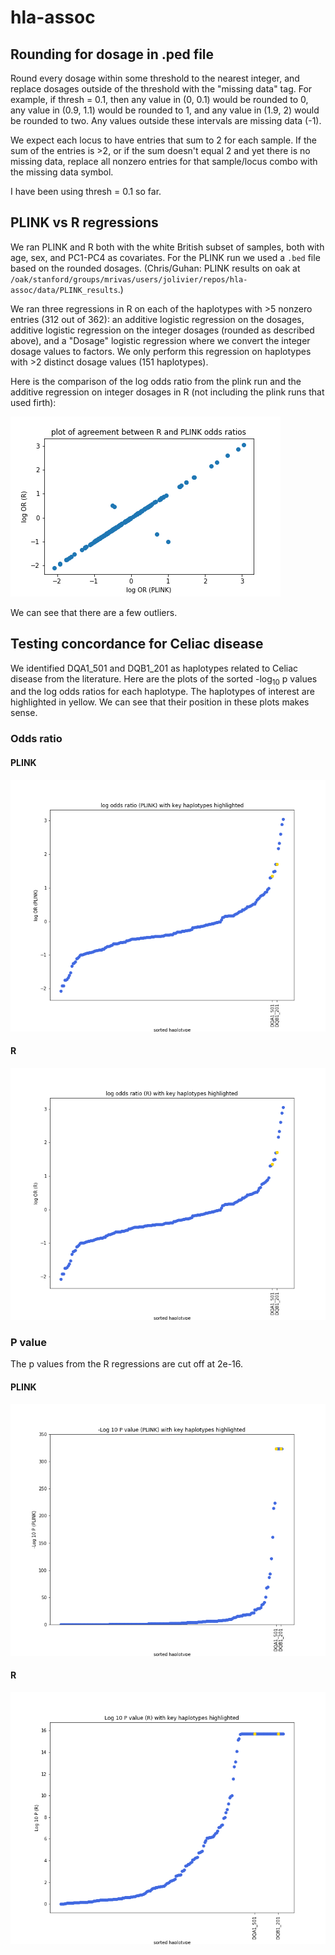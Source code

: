 # hla-assoc

## Rounding for dosage in .ped file

Round every dosage within some threshold to the nearest integer, and replace
dosages outside of the threshold with the "missing data" tag. For example, if
thresh = 0.1, then any value in (0, 0.1) would be rounded to 0, any value in
(0.9, 1.1) would be rounded to 1, and any value in (1.9, 2) would be rounded to 
two. Any values outside these intervals are missing data (-1).

We expect each locus to have entries that sum to 2 for each sample. If the
sum of the entries is >2, or if the sum doesn't equal 2 and yet there is no
missing data, replace all nonzero entries for that sample/locus combo with the
missing data symbol.

I have been using thresh = 0.1 so far.

## PLINK vs R regressions

We ran PLINK and R both with the white British subset of samples, both with 
age, sex, and PC1-PC4 as covariates. For the PLINK run we used a `.bed` file
based on the rounded dosages. (Chris/Guhan: PLINK results on oak at `/oak/stanford/groups/mrivas/users/jolivier/repos/hla-assoc/data/PLINK_results`.)

We ran three regressions in R on each of the haplotypes with >5 nonzero entries
(312 out of 362): an additive logistic regression on the dosages,
additive logistic regression on the integer dosages (rounded as described
above), and a "Dosage" logistic regression where we convert the integer dosage
values to factors. We only perform this regression on haplotypes with >2
distinct dosage values (151 haplotypes).

Here is the comparison of the log odds ratio from the plink run and the
additive regression on integer dosages in R (not including the plink runs that
used firth):

![alt text](https://github.com/rivas-lab/hla-assoc/blob/master/plots/out_dosage_add_plot.png)

We can see that there are a few outliers.

## Testing concordance for Celiac disease

We identified DQA1\_501 and DQB1\_201 as haplotypes related to Celiac disease
from the literature. Here are the plots of the sorted -log<sub>10</sub> p
values and the log odds ratios for each haplotype. The haplotypes of interest
are highlighted in yellow. We can see that their position in these plots makes
sense.

### Odds ratio

#### PLINK

![alt text](https://github.com/rivas-lab/hla-assoc/blob/master/plots/OR_PLINK_plot.png)

#### R

![alt text](https://github.com/rivas-lab/hla-assoc/blob/master/plots/OR_R_plot.png)


### P value

The p values from the R regressions are cut off at 2e-16.

#### PLINK

![alt text](https://github.com/rivas-lab/hla-assoc/blob/master/plots/log10_pval_PLINK_plot.png)

#### R
![alt text](https://github.com/rivas-lab/hla-assoc/blob/master/plots/log10_pval_R_plot.png)

